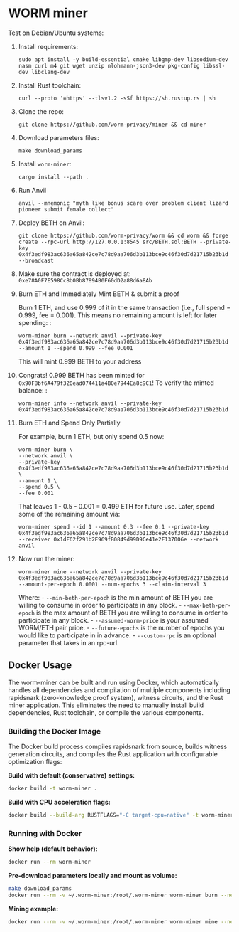 # WORM miner

Test on Debian/Ubuntu systems:

1. Install requirements:
   ```
   sudo apt install -y build-essential cmake libgmp-dev libsodium-dev nasm curl m4 git wget unzip nlohmann-json3-dev pkg-config libssl-dev libclang-dev
   ```
3. Install Rust toolchain:
   ```
   curl --proto '=https' --tlsv1.2 -sSf https://sh.rustup.rs | sh
   ```
5. Clone the repo:
   ```
   git clone https://github.com/worm-privacy/miner && cd miner
   ```
7. Download parameters files:
   ```
   make download_params
   ```
9. Install `worm-miner`:
   ```
   cargo install --path .
   ```
11. Run Anvil
    ```
    anvil --mnemonic "myth like bonus scare over problem client lizard pioneer submit female collect"
    ```
13. Deploy BETH on Anvil:
    ```
    git clone https://github.com/worm-privacy/worm && cd worm && forge create --rpc-url http://127.0.0.1:8545 src/BETH.sol:BETH --private-key 0x4f3edf983ac636a65a842ce7c78d9aa706d3b113bce9c46f30d7d21715b23b1d --broadcast
    ```
15. Make sure the contract is deployed at: `0xe78A0F7E598Cc8b0Bb87894B0F60dD2a88d6a8Ab`
16. Burn ETH and Immediately Mint BETH & submit a proof

      Burn 1 ETH, and use 0.999 of it in the same transaction (i.e., full spend = 0.999, fee = 0.001).
      This means no remaining amount is left for later spending: :
    ```
    worm-miner burn --network anvil --private-key 0x4f3edf983ac636a65a842ce7c78d9aa706d3b113bce9c46f30d7d21715b23b1d  --amount 1 --spend 0.999 --fee 0.001
    ```
      This will mint 0.999 BETH to your address
   
18. Congrats! 0.999 BETH has been minted for `0x90F8bf6A479f320ead074411a4B0e7944Ea8c9C1`! To verify the minted balance: :
    ```
    worm-miner info --network anvil --private-key 0x4f3edf983ac636a65a842ce7c78d9aa706d3b113bce9c46f30d7d21715b23b1d
    ```
19. Burn ETH and Spend Only Partially

      For example, burn 1 ETH, but only spend 0.5 now:
      ```
      worm-miner burn \
      --network anvil \
      --private-key 0x4f3edf983ac636a65a842ce7c78d9aa706d3b113bce9c46f30d7d21715b23b1d \
      --amount 1 \
      --spend 0.5 \
      --fee 0.001 
      ```
      That leaves 1 - 0.5 - 0.001 = 0.499 ETH for future use.
      Later, spend some of the remaining amount via:
      ```
      worm-miner spend --id 1 --amount 0.3 --fee 0.1 --private-key 0x4f3edf983ac636a65a842ce7c78d9aa706d3b113bce9c46f30d7d21715b23b1d --receiver 0x1dF62f291b2E969fB0849d99D9Ce41e2F137006e --network anvil
      ```
19. Now run the miner:
      ```
      worm-miner mine --network anvil --private-key 0x4f3edf983ac636a65a842ce7c78d9aa706d3b113bce9c46f30d7d21715b23b1d --amount-per-epoch 0.0001 --num-epochs 3 --claim-interval 3
      ```
      Where:
         - `--min-beth-per-epoch` is the min amount of BETH you are willing to consume in order to participate in any block.
         - `--max-beth-per-epoch` is the max amount of BETH you are willing to consume in order to participate in any block.
         - `--assumed-worm-price` is your assumed WORM/ETH pair price.
         - `--future-epochs` is the number of epochs you would like to participate in in advance.
         - `--custom-rpc` is an optional parameter that takes in an rpc-url.

## Docker Usage

The worm-miner can be built and run using Docker, which automatically handles all dependencies and compilation of multiple components including rapidsnark (zero-knowledge proof system), witness circuits, and the Rust miner application. This eliminates the need to manually install build dependencies, Rust toolchain, or compile the various components.

### Building the Docker Image

The Docker build process compiles rapidsnark from source, builds witness generation circuits, and compiles the Rust application with configurable optimization flags:

**Build with default (conservative) settings:**
```bash
docker build -t worm-miner .
```

**Build with CPU acceleration flags:**
```bash
docker build --build-arg RUSTFLAGS="-C target-cpu=native" -t worm-miner .
```

### Running with Docker

**Show help (default behavior):**
```bash
docker run --rm worm-miner
```

**Pre-download parameters locally and mount as volume:**
```bash
make download_params
docker run --rm -v ~/.worm-miner:/root/.worm-miner worm-miner burn --network sepolia --private-key [privkey] --amount 0.1
```

**Mining example:**
```bash
docker run --rm -v ~/.worm-miner:/root/.worm-miner worm-miner mine --network sepolia --private-key [privkey] --amount-per-epoch 0.001 --num-epochs 5 --claim-interval 10
```
